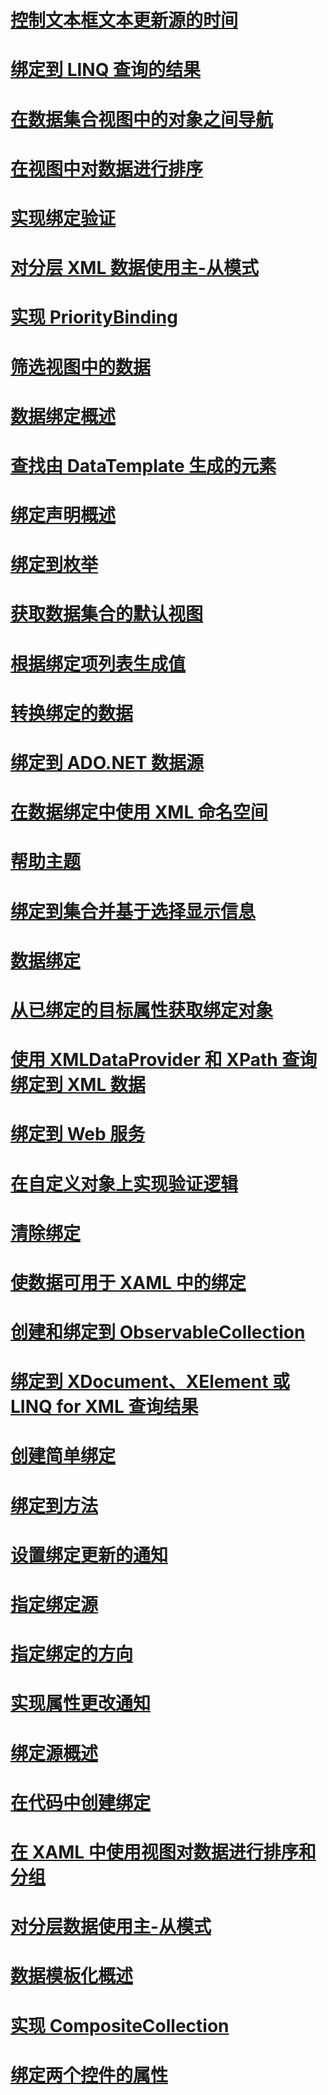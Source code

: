 # [控制文本框文本更新源的时间](how-to-control-when-the-textbox-text-updates-the-source.md)
# [绑定到 LINQ 查询的结果](how-to-bind-to-the-results-of-a-linq-query.md)
# [在数据集合视图中的对象之间导航](how-to-navigate-through-the-objects-in-a-data-collectionview.md)
# [在视图中对数据进行排序](how-to-sort-data-in-a-view.md)
# [实现绑定验证](how-to-implement-binding-validation.md)
# [对分层 XML 数据使用主-从模式](how-to-use-the-master-detail-pattern-with-hierarchical-xml-data.md)
# [实现 PriorityBinding](how-to-implement-prioritybinding.md)
# [筛选视图中的数据](how-to-filter-data-in-a-view.md)
# [数据绑定概述](data-binding-overview.md)
# [查找由 DataTemplate 生成的元素](how-to-find-datatemplate-generated-elements.md)
# [绑定声明概述](binding-declarations-overview.md)
# [绑定到枚举](how-to-bind-to-an-enumeration.md)
# [获取数据集合的默认视图](how-to-get-the-default-view-of-a-data-collection.md)
# [根据绑定项列表生成值](how-to-produce-a-value-based-on-a-list-of-bound-items.md)
# [转换绑定的数据](how-to-convert-bound-data.md)
# [绑定到 ADO.NET 数据源](how-to-bind-to-an-ado-net-data-source.md)
# [在数据绑定中使用 XML 命名空间](how-to-use-xml-namespaces-in-data-binding.md)
# [帮助主题](data-binding-how-to-topics.md)
# [绑定到集合并基于选择显示信息](how-to-bind-to-a-collection-and-display-information-based-on-selection.md)
# [数据绑定](data-binding-wpf.md)
# [从已绑定的目标属性获取绑定对象](how-to-get-the-binding-object-from-a-bound-target-property.md)
# [使用 XMLDataProvider 和 XPath 查询绑定到 XML 数据](how-to-bind-to-xml-data-using-an-xmldataprovider-and-xpath-queries.md)
# [绑定到 Web 服务](how-to-bind-to-a-web-service.md)
# [在自定义对象上实现验证逻辑](how-to-implement-validation-logic-on-custom-objects.md)
# [清除绑定](how-to-clear-bindings.md)
# [使数据可用于 XAML 中的绑定](how-to-make-data-available-for-binding-in-xaml.md)
# [创建和绑定到 ObservableCollection](how-to-create-and-bind-to-an-observablecollection.md)
# [绑定到 XDocument、XElement 或 LINQ for XML 查询结果](how-to-bind-to-xdocument-xelement-or-linq-for-xml-query-results.md)
# [创建简单绑定](how-to-create-a-simple-binding.md)
# [绑定到方法](how-to-bind-to-a-method.md)
# [设置绑定更新的通知](how-to-set-up-notification-of-binding-updates.md)
# [指定绑定源](how-to-specify-the-binding-source.md)
# [指定绑定的方向](how-to-specify-the-direction-of-the-binding.md)
# [实现属性更改通知](how-to-implement-property-change-notification.md)
# [绑定源概述](binding-sources-overview.md)
# [在代码中创建绑定](how-to-create-a-binding-in-code.md)
# [在 XAML 中使用视图对数据进行排序和分组](how-to-sort-and-group-data-using-a-view-in-xaml.md)
# [对分层数据使用主-从模式](how-to-use-the-master-detail-pattern-with-hierarchical-data.md)
# [数据模板化概述](data-templating-overview.md)
# [实现 CompositeCollection](how-to-implement-a-compositecollection.md)
# [绑定两个控件的属性](how-to-bind-the-properties-of-two-controls.md)
